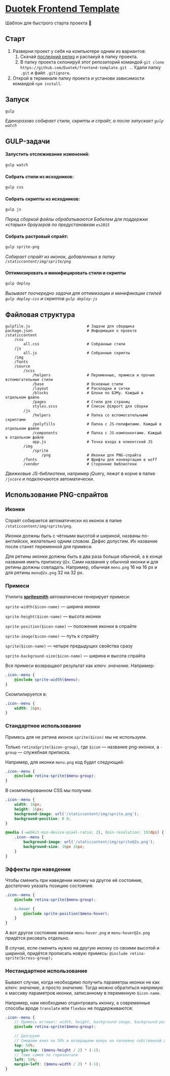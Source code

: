 # [Duotek Frontend Template](//github.com/Duotek/frontend-template)
Шаблон для быстрого старта проекта :rocket:

## Старт
1. Разверни проект у себя на компьютере одним из вариантов:
    1. Скачай [последний релиз](//github.com/Duotek/frontend-template/releases) и распакуй в папку проекта.
    2. В папку проекта склонируй этот репозиторий командой `git clone https://github.com/Duotek/frontend-template.git .`. Удали папку `.git` и файл `.gitignore`.
2. Открой в терминале папку проекта и установи зависимости командой `npm install`.

## Запуск
```bash
gulp
```
_Единоразово собирает стили, скрипты и спрайт, а после запускает `gulp watch`_

## GULP-задачи
#### Запустить отслеживание изменений:
```bash
gulp watch
```

#### Собрать стили из исходников:
```bash
gulp css
```

#### Собрать скрипты из исходников:
```bash
gulp js
```
_Перед сборкой файлы обрабатываются Бабелем для поддержки «старых» браузеров по предустановкам `es2015`_

#### Собрать растровый спрайт:
```bash
gulp sprite-png
```
_Собирает спрайт из иконок, добавленных в папку `/staticcontent/img/sprite/png`_

#### Оптимизировать и минифицировать стили и скрипты
```bash
gulp deploy
```
_Вызывает поочередно задачи для оптимизации и минификации стилей `gulp deploy-css` и скриптов `gulp deploy-js`_


## Файловая структура
```
gulpfile.js                         # Задачи для сборщика
package.json                        # Информация о проекте
/staticcontent
    /css
        all.css                     # Собранные стили
    /js
        all.js                      # Собранные скрипты
    /img
    /fonts
    /source
        /scss
            /helpers                # Переменные, примеси и прочие вспомогательные стили
            /base                   # Основные стили
            /layout                 # Раскладки и сетки
            /blocks                 # Блоки по БЭМу. Каждый в отдельном файле
            /pages                  # Стили для страниц
            styles.scss             # Список @import для сборки
        /js
            /helpers                # Папка со вспомогательными скриптами
            /polyfills              # Папка с JS-полифилами. Каждый в отдельном файле
            /components             # Папка с JS-компонентами. Каждый в отдельном файле
            app.js                  # Точка входа в клиентский JS
        /img
            /sprite
                /png                # Иконки для PNG-спрайта
        /fonts                      # Шрифты для конвертации в woff
        /vendor                     # Сторонние библиотеки
```

Движковые JS-библиотеки, например jQuery, лежат в корне в папке `/jscore` и подключаются автоматически.

## Использование PNG-спрайтов

### Иконки
Спрайт собирается автоматически из иконок в папке `/staticcontent/img/sprite/png`.

Иконки должны быть с чётными высотой и шириной, названы по-английски, желательно одним словом. Дефис допустим. Их название после станет переменной для примеси.

Для ретины иконки должны быть в два раза больше обычной, а в конце названия иметь приписку `@2x`. Сами названия у обычной иконки и для ретины должны совпадать.
Например, обычная `menu.png` 16 на 16 px и для ретины `menu@2x.png` 32 на 32 px.

### Примеси
Утилита **[spritesmith](/twolfson/gulp.spritesmith/)** автоматически генерирует примеси:

`sprite-width($icon-name)` — ширина иконки

`sprite-height($icon-name)` — высота иконки

`sprite-position($icon-name)` — положение иконки в спрайте

`sprite-image($icon-name)` — путь к спрайту

`sprite($icon-name)` — четыре предыдущих свойства сразу

`sprite-background-size($icon-name)` — ширина и высота спрайта

Все примеси возвращают результат как _ключ: значение_. Например:
```scss
.icon--menu {
    @include sprite-width($menu);
}
```
Скомпилируется в:
```css
.icon--menu {
    width: 16px;
}
```

### Стандартное использование

Примесь для не ретина иконок `sprite($icon)` мы не используем.

Только `retinaSprite($icon-group)`, где `$icon` — название png-иконки, а `-group` — служебная приписка.

Например, для иконки `menu.png` код будет следующий:
```scss
.icon--menu {
    @include retina-sprite($menu-group);
}
```
В скомпилированном CSS мы получим:
```css
.icon--menu {
    width: 16px;
    height: 16px;
    background-image: url('/staticcontent/img/sprite.png');
    background-position: 0 0;
}

@media (-webkit-min-device-pixel-ratio: 2), (min-resolution: 192dpi) {
    .icon--menu {
        background-image: url('/staticcontent/img/sprite@2x.png');
        background-size: 16px 16px;
    }
}
```

### Эффекты при наведении
Чтобы сменить при наведении иконку на другое её состояние, достаточно указать позицию состояния:
```scss
.icon--menu {
    @include retina-sprite($menu-group);

    &:hover {
        @include sprite-position($menu-hover);
    }
}
```
А вот другое состояние иконки `menu-hover.png` и `menu-hover@2x.png` придётся рисовать отдельно.

В случае, если сменить нужно на другую иконку со своими высотой и шириной, придётся прописать новую примесь: `@include retina-sprite($cross-group);`

### Нестандартное использование

Бывают случаи, когда необходимо получить параметры иконки не как _ключ: значение_, а просто _значение_. Тогда можно обратиться напрямую к массиву параметров иконки, записанному в переменную `$icon-name`.

Например, нам необходимо отцентровать иконку, а современные способы вроде `translate` или `flexbox` не поддерживаются:
```scss
.icon--menu {
    // Примесь вставит: width, height, background-image, background-position и @media для ретины
    @include retina-sprite($menu-group);

    // Центруем
    // Смещаем вниз на 50% и возвращаем вверх на половину собственной ширины
    top: 50%;
    margin-top: ($menu-height / 2) * (-1);
    // Тоже самое по горизонтали
    left: 50%;
    margin-left: ($menu-width / 2) * (-1);
}
```
